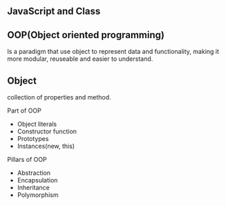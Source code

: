 ## JavaScript and Class

## OOP(Object oriented programming)
Is a paradigm that use object to represent data and functionality, making it more modular, reuseable and easier to understand.
 
 ## Object
  collection of properties and method.

Part of OOP
- Object literals
- Constructor function
- Prototypes
- Instances(new, this)

Pillars of OOP
- Abstraction
- Encapsulation
- Inheritance
- Polymorphism
